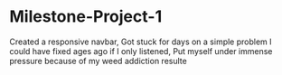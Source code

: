 # Milestone-Project-1
 
Created a responsive navbar,
Got stuck for days on a simple problem I could have fixed ages ago if I only listened,
Put myself under immense pressure because of my weed addiction resulte 